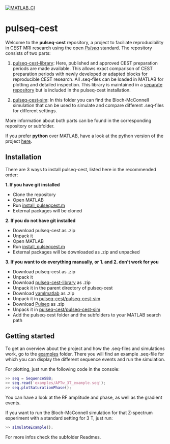 [![MATLAB_CI](https://github.com/kherz/pulseq-cest/actions/workflows/ci.yml/badge.svg)](https://github.com/kherz/pulseq-cest/blob/master/.github/workflows/ci.yml)

# pulseq-cest

Welcome to the **pulseq-cest** repository, a project to faciliate reproducibility in CEST MRI research using the open [*Pulseq*](https://pulseq.github.io/) standard. The repository consists of two parts:
1. [pulseq-cest-library](https://github.com/kherz/pulseq-cest-library): 
Here, published and approved CEST preparation periods are made available.
This allows exact comparison of CEST preparation periods with newly developed or adapted blocks for reproducible CEST research. All .seq-files can be loaded in MATLAB for plotting and detailed inspection. This library is maintained in a [separate repository](https://github.com/kherz/pulseq-cest-library) but is included in the pulseq-cest installation.

2. [pulseq-cest-sim](pulseq-cest-sim): In this folder you can find the  Bloch-McConnell simulation that can be used to simulate and compare different .seq-files for different settings.

More information about both parts can be found in the corresponding repository or subfolder. 

If you prefer **python** over MATLAB, have a look at the python version of the project [here](https://github.com/KerstinHut/pypulseq-cest).

## Installation

There are 3 ways to install pulseq-cest, listed here in the recommended order:

**1. If you have git installed**
* Clone the repository 
* Open MATLAB
* Run [install_pulseqcest.m](install_pulseqcest.m)
* External packages will be cloned 

**2. If you do not have git installed**
* Download pulseq-cest as .zip 
* Unpack it
* Open MATLAB
* Run [install_pulseqcest.m](install_pulseqcest.m)
* External packages will be downloaded as .zip and unpacked

**3. If you want to do everything manually, or 1. and 2. don't work for you**
* Download pulseq-cest as .zip 
* Unpack it
* Download [pulseq-cest-library](https://github.com/kherz/pulseq-cest-library) as .zip 
* Unpack it in the parent directory of pulseq-cest
* Download [yamlmatlab](https://github.com/ewiger/yamlmatlab) as .zip
* Unpack it in [pulseq-cest/pulseq-cest-sim](pulseq-cest-sim)
* Download [Pulseq](https://github.com/pulseq/pulseq/releases/tag/v1.3.1) as .zip
* Unpack it in [pulseq-cest/pulseq-cest-sim](pulseq-cest-sim)
* Add the pulseq-cest folder and the subfolders to your MATLAB search path

## Getting started
To get an overview about the project and how the .seq-files and simulations work, go to the [examples](examples) folder.
There you will find an example .seq-file for which you can display the different sequence events and run the simulation.

For plotting, just run the following code in the console:
```Matlab
>> seq = SequenceSBB;
>> seq.read('examples/APTw_3T_example.seq');
>> seq.plotSaturationPhase();
```
You can have a look at the RF amplitude and phase, as well as the gradient events.

If you want to run the Bloch-McConnell simulation for that Z-spectrum experiment with a standard setting for 3 T, just run:
```Matlab
>> simulateExample();
```

For more infos check the subfolder Readmes.


